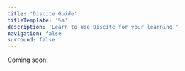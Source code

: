 ```yaml
---
title: 'Discite Guide'
titleTemplate: '%s'
description: 'Learn to use Discite for your learning.'
navigation: false
surround: false
---
```


Coming soon!
